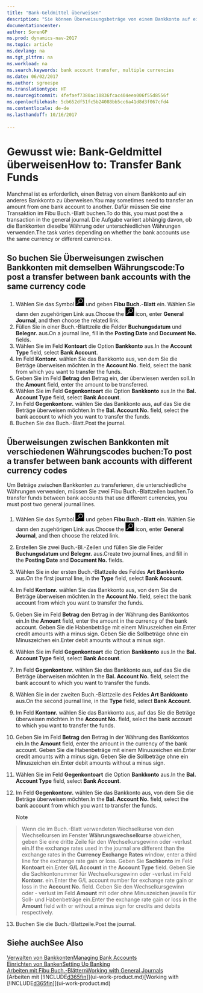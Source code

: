```yaml
---
title: "Bank-Geldmittel überweisen"
description: "Sie können Überweisungsbeträge von einem Bankkonto auf ein anders übertragen, einschließlich verschiedene Währungen, indem Sie die Transaktion im Fibu Buch.-Blatt buchen."
documentationcenter: 
author: SorenGP
ms.prod: dynamics-nav-2017
ms.topic: article
ms.devlang: na
ms.tgt_pltfrm: na
ms.workload: na
ms.search.keywords: bank account transfer, multiple currencies
ms.date: 06/02/2017
ms.author: sgroespe
ms.translationtype: HT
ms.sourcegitcommit: 4fefaef7380ac10836fcac404eea006f55d8556f
ms.openlocfilehash: 5cb652df51fc5b24088bb5cc6a41d8d3f067cfd4
ms.contentlocale: de-de
ms.lasthandoff: 10/16/2017

---
```

# <a name="how-to-transfer-bank-funds"></a><span data-ttu-id="20a73-103">Gewusst wie: Bank-Geldmittel überweisen</span><span class="sxs-lookup"><span data-stu-id="20a73-103">How to: Transfer Bank Funds</span></span>
<span data-ttu-id="20a73-104">Manchmal ist es erforderlich, einen Betrag von einem Bankkonto auf ein anderes Bankkonto zu überweisen.</span><span class="sxs-lookup"><span data-stu-id="20a73-104">You may sometimes need to transfer an amount from one bank account to another.</span></span> <span data-ttu-id="20a73-105">Dafür müssen Sie eine Transaktion im Fibu Buch.-Blatt buchen.</span><span class="sxs-lookup"><span data-stu-id="20a73-105">To do this, you must post the a transaction in the general journal.</span></span> <span data-ttu-id="20a73-106">Die Aufgabe variiert abhängig davon, ob die Bankkonten dieselbe Währung oder unterschiedlichen Währungen verwenden.</span><span class="sxs-lookup"><span data-stu-id="20a73-106">The task varies depending on whether the bank accounts use the same currency or different currencies.</span></span>

## <a name="to-post-a-transfer-between-bank-accounts-with-the-same-currency-code"></a><span data-ttu-id="20a73-107">So buchen Sie Überweisungen zwischen Bankkonten mit demselben Währungscode:</span><span class="sxs-lookup"><span data-stu-id="20a73-107">To post a transfer between bank accounts with the same currency code</span></span>
1. <span data-ttu-id="20a73-108">Wählen Sie das Symbol ![Nach Seite oder Bericht suchen](media/ui-search/search_small.png "Nach Seite ober Bericht suchen") und geben **Fibu Buch.-Blatt** ein. Wählen Sie dann den zugehörigen Link aus.</span><span class="sxs-lookup"><span data-stu-id="20a73-108">Choose the ![Search for Page or Report](media/ui-search/search_small.png "Search for Page or Report icon") icon, enter **General Journal**, and then choose the related link.</span></span>
2. <span data-ttu-id="20a73-109">Füllen Sie in einer Buch.-Blattzeile die Felder **Buchungsdatum** und **Belegnr.** aus.</span><span class="sxs-lookup"><span data-stu-id="20a73-109">On a journal line, fill in the **Posting Date** and **Document No.** fields.</span></span>
3. <span data-ttu-id="20a73-110">Wählen Sie im Feld **Kontoart** die Option **Bankkonto** aus.</span><span class="sxs-lookup"><span data-stu-id="20a73-110">In the **Account Type** field, select **Bank Account**.</span></span>
4. <span data-ttu-id="20a73-111">Im Feld **Kontonr.** wählen Sie das Bankkonto aus, von dem Sie die Beträge überweisen möchten.</span><span class="sxs-lookup"><span data-stu-id="20a73-111">In the **Account No.** field, select the bank from which you want to transfer the funds.</span></span>
5. <span data-ttu-id="20a73-112">Geben Sie im Feld **Betrag** den Betrag ein, der überwiesen werden soll.</span><span class="sxs-lookup"><span data-stu-id="20a73-112">In the **Amount** field, enter the amount to be transferred.</span></span>
6. <span data-ttu-id="20a73-113">Wählen Sie im Feld **Gegenkontoart** die Option **Bankkonto** aus.</span><span class="sxs-lookup"><span data-stu-id="20a73-113">In the **Bal. Account Type** field, select **Bank Account**.</span></span>
7. <span data-ttu-id="20a73-114">Im Feld **Gegenkontonr.** wählen Sie das Bankkonto aus, auf das Sie die Beträge überweisen möchten.</span><span class="sxs-lookup"><span data-stu-id="20a73-114">In the **Bal. Account No.** field, select the bank account to which you want to transfer the funds.</span></span>
8. <span data-ttu-id="20a73-115">Buchen Sie das Buch.-Blatt.</span><span class="sxs-lookup"><span data-stu-id="20a73-115">Post the journal.</span></span>

## <a name="to-post-a-transfer-between-bank-accounts-with-different-currency-codes"></a><span data-ttu-id="20a73-116">Überweisungen zwischen Bankkonten mit verschiedenen Währungscodes buchen:</span><span class="sxs-lookup"><span data-stu-id="20a73-116">To post a transfer between bank accounts with different currency codes</span></span>
<span data-ttu-id="20a73-117">Um Beträge zwischen Bankkonten zu transferieren, die unterschiedliche Währungen verwenden, müssen Sie zwei Fibu Buch.-Blattzeilen buchen.</span><span class="sxs-lookup"><span data-stu-id="20a73-117">To transfer funds between bank accounts that use different currencies, you must post two general journal lines.</span></span>

1. <span data-ttu-id="20a73-118">Wählen Sie das Symbol ![Nach Seite oder Bericht suchen](media/ui-search/search_small.png "Nach Seite ober Bericht suchen") und geben **Fibu Buch.-Blatt** ein. Wählen Sie dann den zugehörigen Link aus.</span><span class="sxs-lookup"><span data-stu-id="20a73-118">Choose the ![Search for Page or Report](media/ui-search/search_small.png "Search for Page or Report icon") icon, enter **General Journal**, and then choose the related link.</span></span>
2. <span data-ttu-id="20a73-119">Erstellen Sie zwei Buch.-Bl.-Zeilen und füllen Sie die Felder **Buchungsdatum** und **Belegnr.** aus.</span><span class="sxs-lookup"><span data-stu-id="20a73-119">Create two journal lines, and fill in the **Posting Date** and **Document No.** fields.</span></span>
3. <span data-ttu-id="20a73-120">Wählen Sie in der ersten Buch.-Blattzeile des Feldes **Art** **Bankkonto** aus.</span><span class="sxs-lookup"><span data-stu-id="20a73-120">On the first journal line, in the **Type** field, select **Bank Account**.</span></span>
4. <span data-ttu-id="20a73-121">Im Feld **Kontonr.** wählen Sie das Bankkonto aus, von dem Sie die Beträge überweisen möchten.</span><span class="sxs-lookup"><span data-stu-id="20a73-121">In the **Account No.** field, select the bank account from which you want to transfer the funds.</span></span>
5. <span data-ttu-id="20a73-122">Geben Sie im Feld **Betrag** den Betrag in der Währung des Bankkontos ein.</span><span class="sxs-lookup"><span data-stu-id="20a73-122">In the **Amount** field, enter the amount in the currency of the bank account.</span></span> <span data-ttu-id="20a73-123">Geben Sie die Habenbeträge mit einem Minuszeichen ein.</span><span class="sxs-lookup"><span data-stu-id="20a73-123">Enter credit amounts with a minus sign.</span></span> <span data-ttu-id="20a73-124">Geben Sie die Sollbeträge ohne ein Minuszeichen ein.</span><span class="sxs-lookup"><span data-stu-id="20a73-124">Enter debit amounts without a minus sign.</span></span>
6. <span data-ttu-id="20a73-125">Wählen Sie im Feld **Gegenkontoart** die Option **Bankkonto** aus.</span><span class="sxs-lookup"><span data-stu-id="20a73-125">In the **Bal. Account Type** field, select **Bank Account**.</span></span>
7. <span data-ttu-id="20a73-126">Im Feld **Gegenkontonr.** wählen Sie das Bankkonto aus, auf das Sie die Beträge überweisen möchten.</span><span class="sxs-lookup"><span data-stu-id="20a73-126">In the **Bal. Account No.** field, select the bank account to which you want to transfer the funds.</span></span>
8. <span data-ttu-id="20a73-127">Wählen Sie in der zweiten Buch.-Blattzeile des Feldes **Art** **Bankkonto** aus.</span><span class="sxs-lookup"><span data-stu-id="20a73-127">On the second journal line, in the **Type** field, select **Bank Account**.</span></span>
9. <span data-ttu-id="20a73-128">Im Feld **Kontonr.** wählen Sie das Bankkonto aus, auf das Sie die Beträge überweisen möchten.</span><span class="sxs-lookup"><span data-stu-id="20a73-128">In the **Account No.** field, select the bank account to which you want to transfer the funds.</span></span>
10. <span data-ttu-id="20a73-129">Geben Sie im Feld **Betrag** den Betrag in der Währung des Bankkontos ein.</span><span class="sxs-lookup"><span data-stu-id="20a73-129">In the **Amount** field, enter the amount in the currency of the bank account.</span></span> <span data-ttu-id="20a73-130">Geben Sie die Habenbeträge mit einem Minuszeichen ein.</span><span class="sxs-lookup"><span data-stu-id="20a73-130">Enter credit amounts with a minus sign.</span></span> <span data-ttu-id="20a73-131">Geben Sie die Sollbeträge ohne ein Minuszeichen ein.</span><span class="sxs-lookup"><span data-stu-id="20a73-131">Enter debit amounts without a minus sign.</span></span>
11. <span data-ttu-id="20a73-132">Wählen Sie im Feld **Gegenkontoart** die Option **Bankkonto** aus.</span><span class="sxs-lookup"><span data-stu-id="20a73-132">In the **Bal. Account Type** field, select **Bank Account**.</span></span>  
12. <span data-ttu-id="20a73-133">Im Feld **Gegenkontonr.** wählen Sie das Bankkonto aus, von dem Sie die Beträge überweisen möchten.</span><span class="sxs-lookup"><span data-stu-id="20a73-133">In the **Bal. Account No.** field, select the bank account from which you want to transfer the funds.</span></span>

    > [!NOTE]  
>   <span data-ttu-id="20a73-134">Wenn die im Buch.-Blatt verwendeten Wechselkurse von den Wechselkursen im Fenster **Währungswechselkurse** abweichen, geben Sie eine dritte Zeile für den Wechselkursgewinn oder -verlust ein.</span><span class="sxs-lookup"><span data-stu-id="20a73-134">If the exchange rates used in the journal are different than the exchange rates in the **Currency Exchange Rates** window, enter a third line for the exchange rate gain or loss.</span></span> <span data-ttu-id="20a73-135">Geben Sie **Sachkonto** im Feld **Kontoart** ein.</span><span class="sxs-lookup"><span data-stu-id="20a73-135">Enter **G/L Account** in the **Account Type** field.</span></span> <span data-ttu-id="20a73-136">Geben Sie die Sachkontonummer für Wechselkursgewinn oder -verlust im Feld **Kontonr.** ein.</span><span class="sxs-lookup"><span data-stu-id="20a73-136">Enter the G/L account number for exchange rate gain or loss in the **Account No.** field.</span></span> <span data-ttu-id="20a73-137">Geben Sie den Wechselkursgewinn oder - verlust im Feld **Amount** mit oder ohne Minuszeichen jeweils für Soll- und Habenbeträge ein.</span><span class="sxs-lookup"><span data-stu-id="20a73-137">Enter the exchange rate gain or loss in the **Amount** field with or without a minus sign for credits and debits respectively.</span></span>
13. <span data-ttu-id="20a73-138">Buchen Sie die Buch.-Blattzeile.</span><span class="sxs-lookup"><span data-stu-id="20a73-138">Post the journal.</span></span>

## <a name="see-also"></a><span data-ttu-id="20a73-139">Siehe auch</span><span class="sxs-lookup"><span data-stu-id="20a73-139">See Also</span></span>
[<span data-ttu-id="20a73-140">Verwalten von Bankkonten</span><span class="sxs-lookup"><span data-stu-id="20a73-140">Managing Bank Accounts</span></span>](bank-manage-bank-accounts.md)  
[<span data-ttu-id="20a73-141">Einrichten von Banken</span><span class="sxs-lookup"><span data-stu-id="20a73-141">Setting Up Banking</span></span>](bank-setup-banking.md)  
[<span data-ttu-id="20a73-142">Arbeiten mit Fibu Buch.-Blättern</span><span class="sxs-lookup"><span data-stu-id="20a73-142">Working with General Journals</span></span>](ui-work-general-journals.md)  
<span data-ttu-id="20a73-143">[Arbeiten mit [!INCLUDE[d365fin](includes/d365fin_md.md)]](ui-work-product.md)</span><span class="sxs-lookup"><span data-stu-id="20a73-143">[Working with [!INCLUDE[d365fin](includes/d365fin_md.md)]](ui-work-product.md)</span></span>

